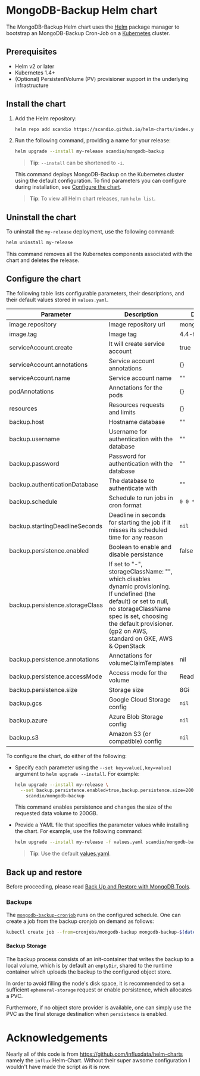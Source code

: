 # MongoDB-Backup Helm chart

The MongoDB-Backup Helm chart uses the [Helm](https://helm.sh) package manager
to bootstrap an MongoDB-Backup Cron-Job on a [Kubernetes](http://kubernetes.io)
cluster.

## Prerequisites

- Helm v2 or later
- Kubernetes 1.4+
- (Optional) PersistentVolume (PV) provisioner support in the underlying
  infrastructure

## Install the chart

1. Add the Helm repository:

   ```bash
   helm repo add scandio https://scandio.github.io/helm-charts/index.yaml
   ```

2. Run the following command, providing a name for your release:

   ```bash
   helm upgrade --install my-release scandio/mongodb-backup
   ```

   > **Tip**: `--install` can be shortened to `-i`.

   This command deploys MongoDB-Backup on the Kubernetes cluster using the
   default configuration. To find parameters you can configure during
   installation, see [Configure the chart](#configure-the-chart).

   > **Tip**: To view all Helm chart releases, run `helm list`.

## Uninstall the chart

To uninstall the `my-release` deployment, use the following command:

```bash
helm uninstall my-release
```

This command removes all the Kubernetes components associated with the chart and
deletes the release.

## Configure the chart

The following table lists configurable parameters, their descriptions, and their
default values stored in `values.yaml`.

| Parameter | Description | Default |
|---|---|---|
| image.repository | Image repository url | mongo |
| image.tag | Image tag | 4.4-focal |
| serviceAccount.create | It will create service account | true |
| serviceAccount.annotations | Service account annotations | {} |
| serviceAccount.name | Service account name | "" |
| podAnnotations | Annotations for the pods | {} |
| resources | Resources requests and limits  | {} |
| backup.host | Hostname database | "" |
| backup.username | Username for authentication with the database | "" |
| backup.password | Password for authentication with the database | "" |
| backup.authenticationDatabase | The database to authenticate with | "" |
| backup.schedule | Schedule to run jobs in cron format | `0 0 * * *` |
| backup.startingDeadlineSeconds | Deadline in seconds for starting the job if it misses its scheduled time for any reason | `nil` |
| backup.persistence.enabled | Boolean to enable and disable persistance | false |
| backup.persistence.storageClass | If set to "-", storageClassName: "", which disables dynamic provisioning. If undefined (the default) or set to null, no storageClassName spec is set, choosing the default provisioner.  (gp2 on AWS, standard on GKE, AWS & OpenStack |  |
| backup.persistence.annotations | Annotations for volumeClaimTemplates | nil |
| backup.persistence.accessMode | Access mode for the volume | ReadWriteOnce |
| backup.persistence.size | Storage size | 8Gi |
| backup.gcs | Google Cloud Storage config | `nil`
| backup.azure | Azure Blob Storage config | `nil`
| backup.s3 | Amazon S3 (or compatible) config | `nil`

To configure the chart, do either of the following:

- Specify each parameter using the `--set key=value[,key=value]` argument to
  `helm upgrade --install`. For example:

  ```bash
  helm upgrade --install my-release \
    --set backup.persistence.enabled=true,backup.persistence.size=200Gi \
      scandio/mongodb-backup
  ```

  This command enables persistence and changes the size of the requested data
  volume to 200GB.

- Provide a YAML file that specifies the parameter values while installing the
  chart. For example, use the following command:

  ```bash
  helm upgrade --install my-release -f values.yaml scandio/mongodb-backup
  ```

  > **Tip**: Use the default [values.yaml](values.yaml).

## Back up and restore

Before proceeding, please read
[Back Up and Restore with MongoDB Tools](https://docs.mongodb.com/manual/tutorial/backup-and-restore-tools/).

### Backups

The [`mongodb-backup-cronjob`](./chart/templates/mongodb-backup.yaml) runs on
the configured schedule. One can create a job from the backup cronjob on demand
as follows:

```sh
kubectl create job --from=cronjobs/mongodb-backup mongodb-backup-$(date +%Y%m%d%H%M%S)
```

#### Backup Storage

The backup process consists of an init-container that writes the backup to a
local volume, which is by default an `emptyDir`, shared to the runtime container
which uploads the backup to the configured object store.

In order to avoid filling the node's disk space, it is recommended to set a
sufficient `ephemeral-storage` request or enable persistence, which allocates a
PVC.

Furthermore, if no object store provider is available, one can simply use the
PVC as the final storage destination when `persistence` is enabled.

# Acknowledgements

Nearly all of this code is from https://github.com/influxdata/helm-charts namely
the `influx` Helm-Chart. Without their super awsome configuration I wouldn't
have made the script as it is now.
